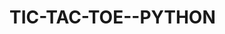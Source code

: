 # TIC-TAC-TOE--PYTHON

<!-- Our objective is to build a two-player Tic Tac Toe game where players can take turns marking 'X' or 'O' on a 3x3 grid.
The first player to get three of their marks in a row (horizontally, vertically, or diagonally) wins the game.
We'll be using Python to implement the game logic and provide a user-friendly interface.
Let's understand the flow of the game:
Display the empty game board.
Take input from Player 1 to place 'X' on the board.
Display the updated board.
Check if Player 1 has won. If yes, end the game.
Take input from Player 2 to place 'O' on the board.
Display the updated board.
Check if Player 2 has won. If yes, end the game.
Repeat steps 2-7 until a player wins or the game ends in a draw.
Set up the game board:

Create a 3x3 grid to represent the Tic Tac Toe board.
Use a list of lists or a nested list to store the board state.
Display the game board:

Write a function to print the current state of the board.
Use loops to iterate over the nested list and print the grid.
Get input from players:

Write a function to prompt the current player for their move.
Accept the row and column numbers where the player wants to place their mark.
Update the game board:

After receiving valid input from the player, update the board state with the corresponding mark ('X' or 'O').
Check for a winner:

Write a function to check if the current player has won the game.
Check all possible winning combinations: rows, columns, and diagonals.
Main game loop:

Combine the above steps in a loop that continues until a player wins or the game ends in a draw. -->
